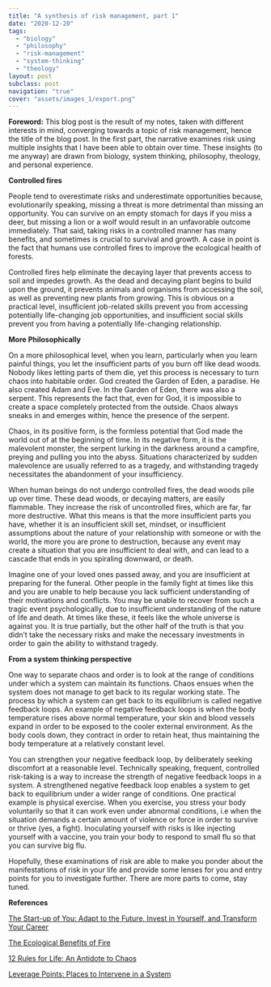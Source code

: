 ```yaml
---
title: "A synthesis of risk management, part 1"
date: "2020-12-20"
tags:
  - "biology"
  - "philosophy"
  - "risk-management"
  - "system-thinking"
  - "theology"
layout: post
subclass: post
navigation: "true"
cover: "assets/images_1/export.png"
---
```


**Foreword:** This blog post is the result of my notes, taken with different interests in mind, converging towards a topic of risk management, hence the title of the blog post. In the first part, the narrative examines risk using multiple insights that I have been able to obtain over time. These insights (to me anyway) are drawn from biology, system thinking, philosophy, theology, and personal experience.

**Controlled fires**

People tend to overestimate risks and underestimate opportunities because, evolutionarily speaking, missing a threat is more detrimental than missing an opportunity. You can survive on an empty stomach for days if you miss a deer, but missing a lion or a wolf would result in an unfavorable outcome immediately. That said, taking risks in a controlled manner has many benefits, and sometimes is crucial to survival and growth. A case in point is the fact that humans use controlled fires to improve the ecological health of forests.

Controlled fires help eliminate the decaying layer that prevents access to soil and impedes growth. As the dead and decaying plant begins to build upon the ground, it prevents animals and organisms from accessing the soil, as well as preventing new plants from growing. This is obvious on a practical level, insufficient job-related skills prevent you from accessing potentially life-changing job opportunities, and insufficient social skills prevent you from having a potentially life-changing relationship.

**More Philosophically**

On a more philosophical level, when you learn, particularly when you learn painful things, you let the insufficient parts of you burn off like dead woods. Nobody likes letting parts of them die, yet this process is necessary to turn chaos into habitable order. God created the Garden of Eden, a paradise. He also created Adam and Eve. In the Garden of Eden, there was also a serpent. This represents the fact that, even for God, it is impossible to create a space completely protected from the outside. Chaos always sneaks in and emerges within, hence the presence of the serpent.

Chaos, in its positive form, is the formless potential that God made the world out of at the beginning of time. In its negative form, it is the malevolent monster, the serpent lurking in the darkness around a campfire, preying and pulling you into the abyss. Situations characterized by sudden malevolence are usually referred to as a tragedy, and withstanding tragedy necessitates the abandonment of your insufficiency.

When human beings do not undergo controlled fires, the dead woods pile up over time. These dead woods, or decaying matters, are easily flammable. They increase the risk of uncontrolled fires, which are far, far more destructive. What this means is that the more insufficient parts you have, whether it is an insufficient skill set, mindset, or insufficient assumptions about the nature of your relationship with someone or with the world, the more you are prone to destruction, because any event may create a situation that you are insufficient to deal with, and can lead to a cascade that ends in you spiraling downward, or death.

Imagine one of your loved ones passed away, and you are insufficient at preparing for the funeral. Other people in the family fight at times like this and you are unable to help because you lack sufficient understanding of their motivations and conflicts. You may be unable to recover from such a tragic event psychologically, due to insufficient understanding of the nature of life and death. At times like these, it feels like the whole universe is against you. It is true partially, but the other half of the truth is that you didn’t take the necessary risks and make the necessary investments in order to gain the ability to withstand tragedy.

**From a system thinking perspective**

One way to separate chaos and order is to look at the range of conditions under which a system can maintain its functions. Chaos ensues when the system does not manage to get back to its regular working state. The process by which a system can get back to its equilibrium is called negative feedback loops. An example of negative feedback loops is when the body temperature rises above normal temperature, your skin and blood vessels expand in order to be exposed to the cooler external environment. As the body cools down, they contract in order to retain heat, thus maintaining the body temperature at a relatively constant level.

You can strengthen your negative feedback loop, by deliberately seeking discomfort at a reasonable level. Technically speaking, frequent, controlled risk-taking is a way to increase the strength of negative feedback loops in a system. A strengthened negative feedback loop enables a system to get back to equilibrium under a wider range of conditions. One practical example is physical exercise. When you exercise, you stress your body voluntarily so that it can work even under abnormal conditions, i.e when the situation demands a certain amount of violence or force in order to survive or thrive (yes, a fight). Inoculating yourself with risks is like injecting yourself with a vaccine, you train your body to respond to small flu so that you can survive big flu.

Hopefully, these examinations of risk are able to make you ponder about the manifestations of risk in your life and provide some lenses for you and entry points for you to investigate further. There are more parts to come, stay tuned.

**References**

[The Start-up of You: Adapt to the Future, Invest in Yourself, and Transform Your Career](https://www.amazon.com/Start-up-You-Future-Yourself-Transform-ebook/dp/B0050DIWHU)

[The Ecological Benefits of Fire](https://www.nationalgeographic.org/article/ecological-benefits-fire/)

[12 Rules for Life: An Antidote to Chaos](https://www.amazon.com/12-Rules-Life-Antidote-Chaos/dp/0345816021)

[Leverage Points: Places to Intervene in a System](http://donellameadows.org/archives/leverage-points-places-to-intervene-in-a-system/)
